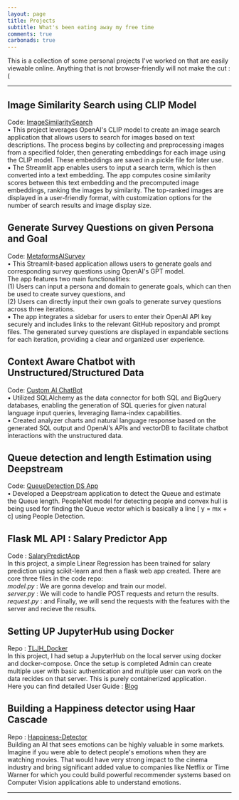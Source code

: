 ```yaml
---
layout: page
title: Projects
subtitle: What's been eating away my free time
comments: true
carbonads: true
---
```

This is a collection of some personal projects I've worked on that are easily viewable online. Anything that is not browser-friendly will not make the cut :(

___
## Image Similarity Search using CLIP Model
Code: [ImageSimilaritySearch](https://github.com/imSrbh/ImageSimilaritySearch)  
• This project leverages OpenAI's CLIP model to create an image search application that allows users to search for images based on text descriptions. The process begins by collecting and preprocessing images from a specified folder, then generating embeddings for each image using the CLIP model. These embeddings are saved in a pickle file for later use.  
• The Streamlit app enables users to input a search term, which is then converted into a text embedding. The app computes cosine similarity scores between this text embedding and the precomputed image embeddings, ranking the images by similarity. The top-ranked images are displayed in a user-friendly format, with customization options for the number of search results and image display size.  

## Generate Survey Questions on given Persona and Goal
Code: [MetaformsAISurvey](https://github.com/imSrbh/MetaformsAISurvey)  
• This Streamlit-based application allows users to generate goals and corresponding survey questions using OpenAI's GPT model.   
The app features two main functionalities:   
    (1) Users can input a persona and domain to generate goals, which can then be used to create survey questions, and   
    (2) Users can directly input their own goals to generate survey questions across three iterations.   
• The app integrates a sidebar for users to enter their OpenAI API key securely and includes links to the relevant GitHub repository and prompt files. The generated survey questions are displayed in expandable sections for each iteration, providing a clear and organized user experience.  

## Context Aware Chatbot with Unstructured/Structured Data
Code: [Custom AI ChatBot](https://github.com/imSrbh/CustomAICHatBot)  
• Utilized SQLAlchemy as the data connector for both SQL and BigQuery databases, enabling the generation of SQL queries for given natural language input queries, leveraging llama-index capabilities.  
• Created analyzer charts and natural language response based on the generated SQL output and OpenAI’s APIs and vectorDB to facilitate chatbot interactions with the unstructured data.    
## Queue detection and length Estimation using Deepstream  
Code: [QueueDetection DS App](https://github.com/imSrbh/Queue_Detection-Length_Estimation-Deepstream)  
• Developed a Deepstream application to detect the Queue and estimate the Queue length. PeopleNet model for detecting people and convex hull is being used for finding the Queue vector which is basically a line [ y = mx + c] using People Detection.  

## Flask ML API : Salary Predictor App
Code : [SalaryPredictApp](https://github.com/imSrbh/DeployML-Flask/tree/master/SalaryPredictApp)  
In this project, a simple Linear Regression has been trained for salary prediction using scikit-learn and then a flask web app created.
There are core three files in the code repo:  
_model.py_ : We are gonna develop and train our model.    
_server.py_ : We will code to handle POST requests and return the results.  
_request.py_ : and Finally, we will send the requests with the features with the server and recieve the results.  

## Setting UP JupyterHub using Docker
Repo : [TLJH_Docker](https://github.com/imSrbh/TLJH_Docker.git)  
In this project, I had setup a JupyterHub on the local server using docker and docker-compose. Once the setup is completed Admin can create multiple user with basic authentication and multiple user can work on the data recides on that server. This is purely containerized application.  
Here you can find detailed User Guide : [Blog](https://imsaurabh.me/SettingUPtljh/)


## Building a Happiness detector using Haar Cascade
Repo : [Happiness-Detector](https://github.com/imSrbh/Happiness-Detector.git)  
Building an AI that sees emotions can be highly valuable in some markets. Imagine if you were able to detect people's emotions when they are watching movies. That would have very strong impact to the cinema industry and bring significant added value to companies like Netflix or Time Warner for which you could build powerful recommender systems based on Computer Vision applications able to understand emotions.
___  

